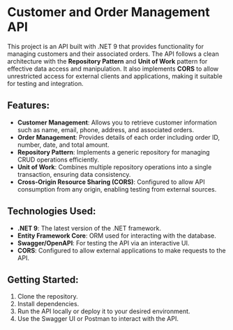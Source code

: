 # Customer and Order Management API

This project is an API built with .NET 9 that provides functionality for managing customers and their associated orders. The API follows a clean architecture with the **Repository Pattern** and **Unit of Work** pattern for effective data access and manipulation. It also implements **CORS** to allow unrestricted access for external clients and applications, making it suitable for testing and integration.

## Features:
- **Customer Management**: Allows you to retrieve customer information such as name, email, phone, address, and associated orders.
- **Order Management**: Provides details of each order including order ID, number, date, and total amount.
- **Repository Pattern**: Implements a generic repository for managing CRUD operations efficiently.
- **Unit of Work**: Combines multiple repository operations into a single transaction, ensuring data consistency.
- **Cross-Origin Resource Sharing (CORS)**: Configured to allow API consumption from any origin, enabling testing from external sources.

## Technologies Used:
- **.NET 9**: The latest version of the .NET framework.
- **Entity Framework Core**: ORM used for interacting with the database.
- **Swagger/OpenAPI**: For testing the API via an interactive UI.
- **CORS**: Configured to allow external applications to make requests to the API.

## Getting Started:
1. Clone the repository.
2. Install dependencies.
3. Run the API locally or deploy it to your desired environment.
4. Use the Swagger UI or Postman to interact with the API.
